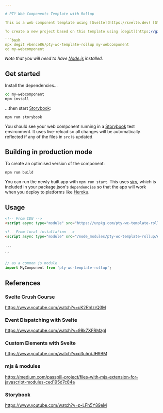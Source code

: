 ```yaml
---

# PTY Web Components Template with Rollup

This is a web component template using [Svelte](https://svelte.dev) [Storybook](https://rollupjs.org) and [Rollup](). 

To create a new project based on this template using [degit](https://github.com/Rich-Harris/degit):

```bash
npx degit vbence86/pty-wc-template-rollup my-webcomponent
cd my-webcomponent
```

*Note that you will need to have [Node.js](https://nodejs.org) installed.*


## Get started

Install the dependencies...

```bash
cd my-webcomponent
npm install
```

...then start [Storybook](https://rollupjs.org):

```bash
npm run storybook
```

You should see your web component running in a [Storybook](https://rollupjs.org) test environment. It uses live-reload so all changes will be automatically reflected if any of the files in `src` is updated.

## Building in production mode

To create an optimised version of the component:

```bash
npm run build
```

You can run the newly built app with `npm run start`. This uses [sirv](https://github.com/lukeed/sirv), which is included in your package.json's `dependencies` so that the app will work when you deploy to platforms like [Heroku](https://heroku.com).

## Usage
```html
<!-- From CDN -->
<script async type="module" src="https://unpkg.com/pty-wc-template-rollup@^1.0.0/dist/bundle.js"></script>

<!-- From local installation -->
<script async type="module" src="/node_modules/pty-wc-template-rollup/dist/bundle.js"></script>

...
```


<body>
  <pty-scoreboard />
</body>
```

```js
// as a common js module
import MyComponent from 'pty-wc-template-rollup';
````

## References
### Svelte Crush Course
https://www.youtube.com/watch?v=uK2RnIzrQ0M

### Event Dispatching with Svelte
https://www.youtube.com/watch?v=9Bk7XFRMzgI

### Custom Elements with Svelte
https://www.youtube.com/watch?v=p3u5rdJH9BM

### mjs & modules
https://medium.com/passpill-project/files-with-mjs-extension-for-javascript-modules-ced195d7c84a

### Storybook
https://www.youtube.com/watch?v=p-LFh5Y89eM
